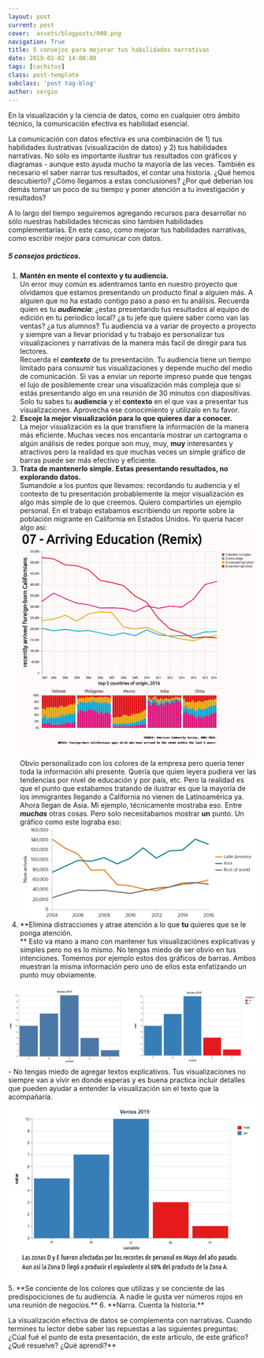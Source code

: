 ```yaml
---
layout: post
current: post
cover:  assets/blogposts/000.png
navigation: True
title: 5 consejos para mejorar tus habilidades narrativas
date: 2019-02-02 14:00:00
tags: [cachitos]
class: post-template
subclass: 'post tag-blog'
author: sergio
---
```


En la visualización y la ciencia de datos, como en cualquier otro ámbito técnico, la comunicación efectiva es habilidad esencial. 

La comunicación con datos efectiva es una combinación de 1) tus habilidades ilustrativas (visualización de datos) y 2) tus habilidades narrativas. No sólo es importante ilustrar tus resultados con gráficos y diagramas - aunque esto ayuda mucho la mayoría de las veces. También es necesario el saber narrar tus resultados, el contar una historia. ¿Qué hemos descubierto? ¿Cómo llegamos a estas conclusiones? ¿Por qué deberían los demás tomar un poco de su tiempo y poner atención a tu investigación y resultados?

A lo largo del tiempo seguiremos agregando recursos para desarrollar no sólo nuestras habilidades técnicas sino también habilidades complementarias. En este caso, como mejorar tus habilidades narrativas, como escribir mejor para comunicar con datos. 

##### 5 consejos prácticos.

1. **Mantén en mente el contexto y tu audiencia.**<br>
  Un error muy común es adentramos tanto en nuestro proyecto que olvidamos que estamos presentando un producto final a alguien más. A alguien que no ha estado contigo paso a paso en tu análisis. Recuerda quien es tu ***audiencia***: ¿estas presentando tus resultados al equipo de edición en tu periodico local? ¿a tu jefe que quiere saber como van las ventas? ¿a tus alumnos? Tu audiencia va a variar de proyecto a proyecto y siempre van a llevar prioridad y tu trabajo es personalizar tus visualizaciones y narrativas de la manera más facil de diregir para tus lectores. <br> 
  Recuerda el ***contexto*** de tu presentación. Tu audiencia tiene un tiempo limitado para consumir tus visualizaciones y depende mucho del medio de comunicación. Si vas a enviar un reporte impreso puede que tengas el lujo de posiblemente crear una visualización más compleja que si estás presentando algo en una reunión de 30 minutos con diapositivas. <br>
  Solo tu sabes tu **audiencia** y el **contexto** en el que vas a presentar tus visualizaciones. Aprovecha ese conocimiento y utilizalo en tu favor.
2. **Escoje la mejor visualización para lo que quieres dar a conocer.** <br>
  La mejor visualización es la que transfiere la información de la manera más eficiente. Muchas veces nos encantaría mostrar un cartograma o algún análisis de redes porque son muy, muy, **muy** interesantes y atractivos pero la realidad es que muchas veces un simple gráfico de barras puede ser más efectivo y eficiente. 
3. **Trata de mantenerlo simple. Estas presentando resultados, no explorando datos.** <br>
  Sumandole a los puntos que llevamos: recordando tu audiencia y el contexto de tu presentación probablemente la mejor visualización es algo más simple de lo que creemos. Quiero compartirles un ejemplo personal. En el trabajo estabamos escribiendo un reporte sobre la población migrante en California en Estados Unidos. Yo queria hacer algo asi: <br>
  <img src ="../assets/blogposts/000_ejemplo_1.png" style="background-color:white"> <br>
  Obvio personalizado con los colores de la empresa pero queria tener toda la información ahí presente. Quería que quien leyera pudiera ver las tendencias por nivel de educación y por país, etc. Pero la realidad es que el punto que estabamos tratando de ilustrar es que la mayoría de los immigrantes llegando a California no vienen de Latinoamérica ya. Ahora llegan de Asia. Mi ejemplo, técnicamente mostraba eso. Entre ***muchas*** otras cosas. Pero solo necesitabamos mostrar **un** punto. Un gráfico como este lograba eso: <br>
  <img src ="../assets/blogposts/000_ejemplo_2.png" style="background-color:white"><br>
4. **Elimina distracciones y atrae atención a lo que **tu** quieres que se le ponga atención.<br> **
  Esto va mano a mano con mantener tus visualizaciónes explicativas y simples pero no es lo mismo.
  No tengas miedo de ser obvio en tus intenciones. Tomemos por ejemplo estos dos gráficos de barras. Ambos muestran la misma información pero uno de ellos esta enfatizando un punto muy obviamente. <br>
  <img src ="../assets/blogposts/000_ejemplo34.png" style="background-color:white">
  - No tengas miedo de agregar textos explicativos. Tus visualizaciones no siempre van a vivir en donde esperas y es buena practica incluir detalles que pueden ayudar a entender la visualización sin el texto que la acompañaría. <br>
  <img src ="../assets/blogposts/000_ejemplo_5.png" style="background-color:white"> 
5. **Se conciente de los colores que utilizas y se conciente de las predispociciones de tu audiencia. A nadie le gusta ver números rojos en una reunión de negocios.**
6. **Narra. Cuenta la historia.** <br> 

  La visualización efectiva de datos se complementa con narrativas. Cuando termines tu lector debe saber las repuestas a las siguientes preguntas: ¿Cúal fué el punto de esta presentación, de este artículo, de este gráfico? ¿Qué resuelve? ¿Qué aprendí?**